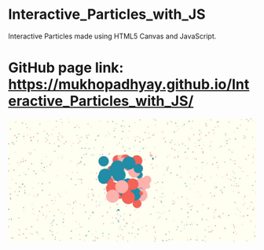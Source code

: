 # Interactive_Particles_with_JS
Interactive Particles made using HTML5 Canvas and JavaScript.
# GitHub page link: <https://mukhopadhyay.github.io/Interactive_Particles_with_JS/>
<img src="images/screenshot.jpg" title="screenshot">
